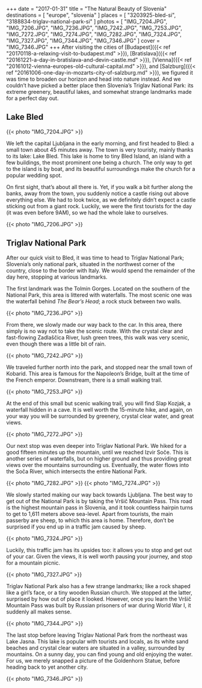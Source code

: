 +++
date   = "2017-01-31"
title  = "The Natural Beauty of Slovenia"
destinations = [ "europe", "slovenia" ]
places = [ "3203925-bled-si", "3188834-triglav-national-park-si" ]
photos = [
  "IMG_7204.JPG", "IMG_7206.JPG", "IMG_7236.JPG", "IMG_7242.JPG", "IMG_7253.JPG",
  "IMG_7272.JPG", "IMG_7274.JPG", "IMG_7282.JPG", "IMG_7324.JPG", "IMG_7327.JPG",
  "IMG_7344.JPG", "IMG_7346.JPG"
]
cover = "IMG_7346.JPG"
+++
After visiting the cities of [Budapest]({{< ref "20170118-a-relaxing-visit-to-budapest.md" >}}), [Bratislava]({{< ref "20161221-a-day-in-bratislava-and-devin-castle.md" >}}), [Vienna]({{< ref "20161012-vienna-europes-old-cultural-capital.md" >}}), and [Salzburg]({{< ref "20161006-one-day-in-mozarts-city-of-salzburg.md" >}}), we figured it was time to broaden our horizon and head into nature instead. And we couldn’t have picked a better place then Slovenia’s Triglav National Park: its extreme greenery, beautiful lakes, and somewhat strange landmarks made for a perfect day out.
<!--more-->

## Lake Bled
{{< photo "IMG_7204.JPG" >}}

We left the capital Ljubljana in the early morning, and first headed to Bled: a small town about 45 minutes away. The town is very touristy, mainly thanks to its lake: Lake Bled. This lake is home to tiny Bled Island, an island with a few buildings, the most prominent one being a church. The only way to get to the island is by boat, and its beautiful surroundings make the church for a popular wedding spot.

On first sight, that’s about all there is. Yet, if you walk a bit further along the banks, away from the town, you suddenly notice a castle rising out above everything else. We had to look twice, as we definitely didn’t expect a castle sticking out from a giant rock. Luckily, we were the first tourists for the day (it was even before 9AM), so we had the whole lake to ourselves.

{{< photo "IMG_7206.JPG" >}}

## Triglav National Park
After our quick visit to Bled, it was time to head to Triglav National Park; Slovenia’s only national park, situated in the northwest corner of the country, close to the border with Italy. We would spend the remainder of the day here, stopping at various landmarks.

The first landmark was the Tolmin Gorges. Located on the southern of the National Park, this area is littered with waterfalls. The most scenic one was the waterfall behind *The Bear’s Head*; a rock stuck between two walls.

{{< photo "IMG_7236.JPG" >}}

From there, we slowly made our way back to the car. In this area, there simply is no way not to take the scenic route. With the crystal clear and fast-flowing Zadlaščica River, lush green trees, this walk was very scenic, even though there was a little bit of rain.

{{< photo "IMG_7242.JPG" >}}

We traveled further north into the park, and stopped near the small town of Kobarid. This area is famous for the Napoleon’s Bridge, built at the time of the French emperor. Downstream, there is a small walking trail.

{{< photo "IMG_7253.JPG" >}}

At the end of this small but scenic walking trail, you will find Slap Kozjak, a waterfall hidden in a cave. It is well worth the 15-minute hike, and again, on your way you will be surrounded by greenery, crystal clear water, and great views.

{{< photo "IMG_7272.JPG" >}}

Our next stop was even deeper into Triglav National Park. We hiked for a good fifteen minutes up the mountain, until we reached Izvir Soče. This is another series of waterfalls, but on higher ground and thus providing great views over the mountains surrounding us. Eventually, the water flows into the Soča River, which intersects the entire National Park.

{{< photo "IMG_7282.JPG" >}}
{{< photo "IMG_7274.JPG" >}}

We slowly started making our way back towards Ljubljana. The best way to get out of the National Park is by taking the Vršič Mountain Pass. This road is the highest mountain pass in Slovenia, and it took countless hairpin turns to get to 1,611 meters above sea-level. Apart from tourists, the main passerby are sheep, to which this area is home. Therefore, don’t be surprised if you end up in a traffic jam caused by sheep.

{{< photo "IMG_7324.JPG" >}}

Luckily, this traffic jam has its upsides too: it allows you to stop and get out of your car. Given the views, it is well worth pausing your journey, and stop for a mountain picnic.

{{< photo "IMG_7327.JPG" >}}

Triglav National Park also has a few strange landmarks; like a rock shaped like a girl’s face, or a tiny wooden Russian church. We stopped at the latter, surprised by how out of place it looked. However, once you learn the Vršič Mountain Pass was built by Russian prisoners of war during World War I, it suddenly all makes sense.

{{< photo "IMG_7344.JPG" >}}

The last stop before leaving Triglav National Park from the northeast was Lake
Jasna. This lake is popular with tourists and locals, as its white sand beaches and crystal clear waters are situated in a valley, surrounded by mountains. On a sunny day, you can find young and old enjoying the water. For us, we merely snapped a picture of the Goldenhorn Statue, before heading back to yet another city.

{{< photo "IMG_7346.JPG" >}}